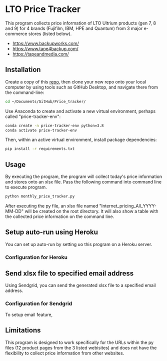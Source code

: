 # LTO Price Tracker

This program collects price information of LTO Ultrium products (gen 7, 8 and 9) for 4 brands (Fujifilm, IBM, HPE and Quantum) from 3 major e-commerce stores (listed below).

 + https://www.backupworks.com/
 + https://www.tape4backup.com/
 + https://tapeandmedia.com/

## Installation
Create a copy of this [repo](https://github.com/K-Fukasawa/Price_tracker), then clone your new repo onto your local computer by using tools such as GitHub Desktop, and navigate there from the command-line:

```sh
cd ~/Documents/GitHub/Price_tracker/
```

Use Anaconda to create and activate a new virtual environment, perhaps called "price-tracker-env":

```sh
conda create -n price-tracker-env python=3.8
conda activate price-tracker-env
```

Then, within an active virtual environment, install package dependencies:

```sh
pip install -r requirements.txt
```

## Usage
By executing the program, the program will collect today's price information and stores onto an xlsx file.
Pass the following command into command line to execute program.

```sh
python monthly_price_tracker.py
```

After executing the py file, an xlsx file named "Internet_pricing_All_YYYY-MM-DD" will be created on the root directory. It will also show a table with the collected price information on the command line.

## Setup auto-run using Heroku
You can set up auto-run by setting uo this program on a Heroku server.

### Configuration for Heroku

## Send xlsx file to specified email address
Using Sendgrid, you can send the generated xlsx file to a specified email address.

### Configuration for Sendgrid
To setup email feature, 


## Limitations
This program is designed to work specifically for the URLs within the py files (12 product pages from the 3 listed webisites) and does not have the flexibility to collect price information from other websites.